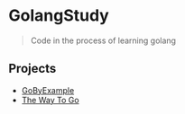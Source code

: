 # GolangStudy

> Code in the process of learning golang

## Projects

- [GoByExample](https://gobyexample-cn.github.io/)
- [The Way To Go](https://github.com/unknwon/the-way-to-go_ZH_CN)
